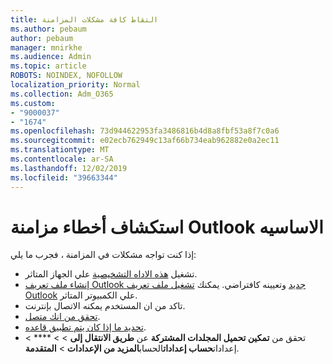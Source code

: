 ```yaml
---
title: التقاط كافة مشكلات المزامنة
ms.author: pebaum
author: pebaum
manager: mnirkhe
ms.audience: Admin
ms.topic: article
ROBOTS: NOINDEX, NOFOLLOW
localization_priority: Normal
ms.collection: Adm_O365
ms.custom:
- "9000037"
- "1674"
ms.openlocfilehash: 73d944622953fa3486816b4d8a8fbf53a8f7c0a6
ms.sourcegitcommit: e02ecb762949c13af66b734eab962882e0a2ec11
ms.translationtype: MT
ms.contentlocale: ar-SA
ms.lasthandoff: 12/02/2019
ms.locfileid: "39663344"
---
```

# <a name="basic-outlook-sync-troubleshooting"></a>استكشاف أخطاء مزامنة Outlook الاساسيه

إذا كنت تواجه مشكلات في المزامنة ، فجرب ما يلي:

- تشغيل [هذه الاداه التشخيصية](https://aka.ms/sara-outlooksendreceive) علي الجهاز المتاثر.
- [إنشاء ملف تعريف Outlook جديد](https://support.office.com/article/f544c1ba-3352-4b3b-be0b-8d42a540459d) وتعيينه كافتراضي. يمكنك [تشغيل ملف تعريف Outlook](https://aka.ms/SaRA-OutlookSetupProfile) علي الكمبيوتر المتاثر.
- تاكد من ان المستخدم يمكنه الاتصال بإنترنت. 
- [تحقق من انك متصل](https://support.office.com/article/2460e4a8-16c7-47fc-b204-b1549275aac9).
- [تحديد ما إذا كان يتم تطبيق قاعده](https://support.office.com/article/C24F5DEA-9465-4DF4-AD17-A50704D66C59).
- تحقق من **تمكين تحميل المجلدات المشتركة** عن **طريق الانتقال إلى** >  > **** > إعدادات**حساب إعدادات**الحساب**المزيد من الإعدادات** > **المتقدمة**.